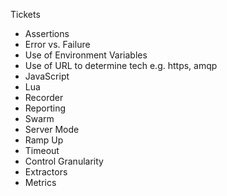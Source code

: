 Tickets

- Assertions
- Error vs. Failure
- Use of Environment Variables
- Use of URL to determine tech e.g. https, amqp
- JavaScript
- Lua
- Recorder
- Reporting
- Swarm
- Server Mode
- Ramp Up
- Timeout
- Control Granularity
- Extractors
- Metrics

